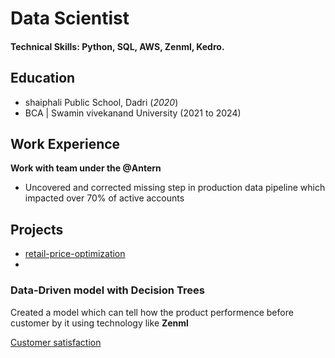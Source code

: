 # Data Scientist

#### Technical Skills: Python, SQL, AWS, Zenml, Kedro.

## Education
- shaiphali Public School, Dadri (_2020_)
- BCA | Swamin vivekanand University (2021 to 2024)	

## Work Experience
**Work with team under the @Antern**
- Uncovered and corrected missing step in production data pipeline which impacted over 70% of active accounts

## Projects
- [retail-price-optimization](https://github.com/AtomCode01/retail-price-optimization)
- 
### Data-Driven model with Decision Trees
Created a model which can tell how the product performence before customer by it using technology like **Zenml**

[Customer satisfaction](assets/img/)
